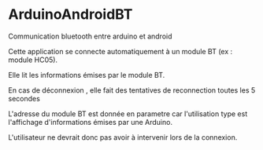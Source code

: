 # ArduinoAndroidBT
Communication bluetooth entre arduino et android

Cette application se connecte automatiquement à un module BT (ex : module HC05).

Elle lit les informations émises par le module BT.

En cas de déconnexion , elle fait des tentatives de reconnection toutes les 5 secondes

L'adresse du module BT est donnée en parametre car l'utilisation  type est l'affichage d'informations émises par une Arduino.

L'utilisateur ne devrait donc pas avoir à intervenir lors de la connexion.
